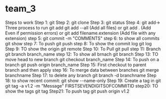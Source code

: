 # team_3
Steps to work
Step 1: git 
Step 2: git clone
Step 3: git status
Step 4: git add->
	Three process to run git add
	git add --all	(Add all files)
	or 
	git add .	(Add Even if permission errors)
	or 
	git add filename.extension	(Add file with any extension)
step 5: git commit -m "COMMENTS"
step 6: to show all commits 	git  show
step 7:  To push   git push
step 8: To show the commit log		git log
Step 9: TO show the origin	git remote
Step 10: To Pull   git pull
step 11:  Branch   git branch branch_name
step 12: To show all brnach git branch
Step 13: TO move head to new branch 	git checkout branch_name
Step 14: To push on a branch git push origin branch_name
Step 15: First checkout to parent branch and then apply
step 16: To merge data between branches 	git merge branchname
Step 17: to delete any branch 	git branch -d branchname
Step 18: to show recent commit: 	git show --name-only
Step 19: Create a tag in git	git tag -a v1.2 -m "Message" FIRSTSEVENDIGITSOFCOMMITID
step20: TO show the tags 	git tag
Step21: To push tag 	git push origin v1.2
